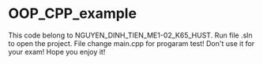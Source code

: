 # OOP_CPP_example
This code belong to NGUYEN_DINH_TIEN_ME1-02_K65_HUST.
Run file .sln to open the project.
File change main.cpp for progaram test!
Don't use it for your exam!
Hope you enjoy it!
